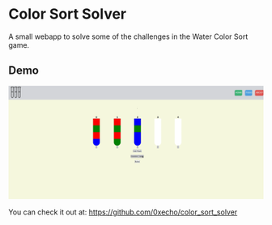 
# Color Sort Solver

A small webapp to solve some of the challenges in the Water Color Sort game.


## Demo

![Sample](https://raw.githubusercontent.com/0xecho/color_sort_solver/master/recording.gif)

You can check it out at: https://github.com/0xecho/color_sort_solver
